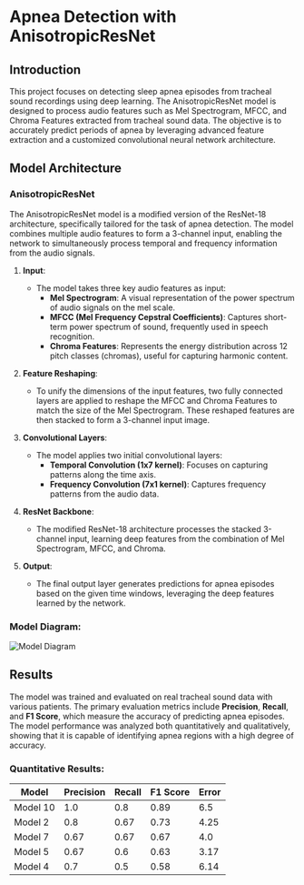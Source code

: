 # Apnea Detection with AnisotropicResNet

## Introduction
This project focuses on detecting sleep apnea episodes from tracheal sound recordings using deep learning. The AnisotropicResNet model is designed to process audio features such as Mel Spectrogram, MFCC, and Chroma Features extracted from tracheal sound data. The objective is to accurately predict periods of apnea by leveraging advanced feature extraction and a customized convolutional neural network architecture.

## Model Architecture

### AnisotropicResNet
The AnisotropicResNet model is a modified version of the ResNet-18 architecture, specifically tailored for the task of apnea detection. The model combines multiple audio features to form a 3-channel input, enabling the network to simultaneously process temporal and frequency information from the audio signals.

1. **Input**:
   - The model takes three key audio features as input: 
     - **Mel Spectrogram**: A visual representation of the power spectrum of audio signals on the mel scale.
     - **MFCC (Mel Frequency Cepstral Coefficients)**: Captures short-term power spectrum of sound, frequently used in speech recognition.
     - **Chroma Features**: Represents the energy distribution across 12 pitch classes (chromas), useful for capturing harmonic content.
   
2. **Feature Reshaping**:
   - To unify the dimensions of the input features, two fully connected layers are applied to reshape the MFCC and Chroma Features to match the size of the Mel Spectrogram. These reshaped features are then stacked to form a 3-channel input image.

3. **Convolutional Layers**:
   - The model applies two initial convolutional layers:
     - **Temporal Convolution (1x7 kernel)**: Focuses on capturing patterns along the time axis.
     - **Frequency Convolution (7x1 kernel)**: Captures frequency patterns from the audio data.

4. **ResNet Backbone**:
   - The modified ResNet-18 architecture processes the stacked 3-channel input, learning deep features from the combination of Mel Spectrogram, MFCC, and Chroma.

5. **Output**:
   - The final output layer generates predictions for apnea episodes based on the given time windows, leveraging the deep features learned by the network.

### Model Diagram:

![Model Diagram](./diagram.png)


## Results
The model was trained and evaluated on real tracheal sound data with various patients. The primary evaluation metrics include **Precision**, **Recall**, and **F1 Score**, which measure the accuracy of predicting apnea episodes. The model performance was analyzed both quantitatively and qualitatively, showing that it is capable of identifying apnea regions with a high degree of accuracy.

### Quantitative Results:
| Model | Precision | Recall | F1 Score | Error |
|-------|-----------|--------|----------|-------|
| Model 10 | 1.0 | 0.8 | 0.89 | 6.5 |
| Model 2  | 0.8 | 0.67 | 0.73 | 4.25 |
| Model 7  | 0.67 | 0.67 | 0.67 | 4.0 |
| Model 5  | 0.67 | 0.6  | 0.63 | 3.17 |
| Model 4  | 0.7  | 0.5  | 0.58 | 6.14 |
